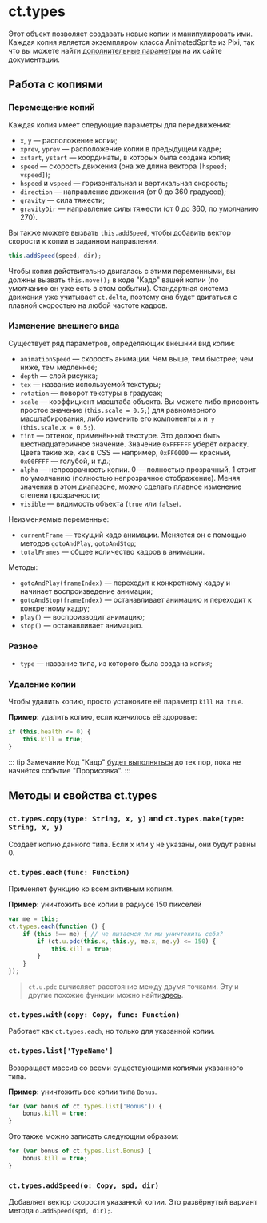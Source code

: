 # ct.types

Этот объект позволяет создавать новые копии и манипулировать ими. Каждая копия является экземпляром класса AnimatedSprite из Pixi, так что вы можете найти [дополнительные параметры](https://pixijs.download/release/docs/PIXI.AnimatedSprite.html) на их сайте документации.

## Работа с копиями

### Перемещение копий

Каждая копия имеет следующие параметры для передвижения:

- `x`, `y` — расположение копии;
- `xprev`, `yprev` — расположение копии в предыдущем кадре;
- `xstart`, `ystart` — координаты, в которых была создана копия;
- `speed` — скорость движения (она же длина вектора `[hspeed; vspeed]`);
- `hspeed` и `vspeed` — горизонтальная и вертикальная скорость;
- `direction` — направление движения (от 0 до 360 градусов);
- `gravity` — сила тяжести;
- `gravityDir` — направление силы тяжести (от 0 до 360, по умолчанию 270).

Вы также можете вызвать `this.addSpeed`, чтобы добавить вектор скорости к копии в заданном направлении.

```js
this.addSpeed(speed, dir);
```

Чтобы копия действительно двигалась с этими переменными, вы должны вызвать `this.move();` в коде "Кадр" вашей копии (по умолчанию он уже есть в этом событии). Стандартная система движения уже учитывает `ct.delta`, поэтому она будет двигаться с плавной скоростью на любой частоте кадров.

### Изменение внешнего вида

Существует ряд параметров, определяющих внешний вид копии:

- `animationSpeed` — скорость анимации. Чем выше, тем быстрее; чем ниже, тем медленнее;
- `depth` — слой рисунка;
- `tex` — название используемой текстуры;
- `rotation` — поворот текстуры в градусах;
- `scale` — коэффициент масштаба объекта. Вы можете либо присвоить простое значение (`this.scale = 0.5;`) для равномерного масштабирования, либо изменить его компоненты `x` и` y` (`this.scale.x = 0.5;`).
- `tint` — оттенок, применённый текстуре. Это должно быть шестнадцатеричное значение. Значение `0xFFFFFF` уберёт окраску. Цвета такие же, как в CSS — например, `0xFF0000` — красный,` 0x00FFFF` — голубой, и т.д.;
- `alpha` — непрозрачность копии. 0 — полностью прозрачный, 1 стоит по умолчанию (полностью непрозрачное отображение). Меняя значения в этом диапазоне, можно сделать плавное изменение степени прозрачности;
- `visible` — видимость объекта (`true` или `false`).

Неизменяемые переменные:

- `currentFrame` — текущий кадр анимации. Меняется он с помощью методов `gotoAndPlay`, `gotoAndStop`;
- `totalFrames` — общее количество кадров в анимации.

Методы:

- `gotoAndPlay(frameIndex)` — переходит к конкретному кадру и начинает воспроизведение анимации;
- `gotoAndStop(frameIndex)` — останавливает анимацию и переходит к конкретному кадру;
- `play()` — воспроизводит анимацию;
- `stop()` — останавливает анимацию.

### Разное

- `type` — название типа, из которого была создана копия;

### Удаление копии

Чтобы удалить копию, просто установите её параметр `kill` на` true`.

**Пример:** удалить копию, если кончилось её здоровье:

```js
if (this.health <= 0) {
    this.kill = true;
}
```

::: tip Замечание
Код "Кадр" [будет выполняться](ct.html#Event-sequence) до тех пор, пока не начнётся событие "Прорисовка".
:::

## Методы и свойства ct.types

### `ct.types.copy(type: String, x, y)` and `ct.types.make(type: String, x, y)`

Создаёт копию данного типа. Если x или y не указаны, они будут равны 0.

### `ct.types.each(func: Function)`

Применяет функцию ко всем активным копиям.

**Пример:** уничтожить все копии в радиусе 150 пикселей

```js
var me = this;
ct.types.each(function () {
    if (this !== me) { // не пытаемся ли мы уничтожить себя?
        if (ct.u.pdc(this.x, this.y, me.x, me.y) <= 150) {
            this.kill = true;
        }
    }
});
```

> `ct.u.pdc` вычисляет расстояние между двумя точками. Эту и другие похожие функции можно найти[здесь](ct.u.html).


### `ct.types.with(copy: Copy, func: Function)`

Работает как `ct.types.each`, но только для указанной копии.

### `ct.types.list['TypeName']`

Возвращает массив со всеми существующими копиями указанного типа.

**Пример:** уничтожить все копии типа `Bonus`.

```js
for (var bonus of ct.types.list['Bonus']) {
    bonus.kill = true;
}
```

Это также можно записать следующим образом:

```js
for (var bonus of ct.types.list.Bonus) {
    bonus.kill = true;
}
```

### `ct.types.addSpeed(o: Copy, spd, dir)`

Добавляет вектор скорости указанной копии. Это развёрнутый вариант метода `o.addSpeed(spd, dir);`.
